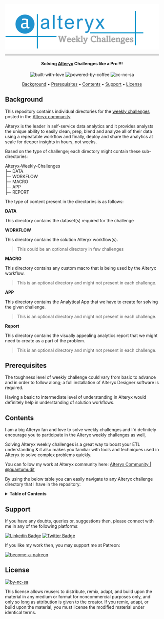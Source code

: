 ![Project Logo][project_logo]

---

<h4 align="center">Solving <a href="https://en.wikipedia.org/wiki/Alteryx" target="_blank">Alteryx</a> Challenges like a Pro !!!</a></h4>

<p align='center'>
<img src="https://i.ibb.co/KxfMMsP/built-with-love.png" alt="built-with-love" border="0">
<img src="https://i.ibb.co/MBDK1Pk/powered-by-coffee.png" alt="powered-by-coffee" border="0">
<img src="https://i.ibb.co/CtGqhQH/cc-nc-sa.png" alt="cc-nc-sa" border="0">
</p>

<p align="center">
  <a href="#background">Background</a> •
  <a href="#prerequisites">Prerequisites</a> •
  <a href="#contents">Contents</a> •
  <a href="#support">Support</a> •
  <a href="#license">License</a>
</p>

## Background

This repository contains individual directories for the [weekly challenges][alteryx_weekly_challenges] posted in the [Alteryx community][alteryx_community].

Alteryx is the leader in self-service data analytics and it provides analysts the unique ability to easily clean, prep, blend and analyze all of their data using a repeatable workflow and finally, deploy and share the analytics at scale for deeper insights in hours, not weeks.

Based on the type of challenge; each directory might contain these sub-directories:

Alteryx-Weekly-Challenges<br>
├─ DATA<br>
├─ WORKFLOW<br>
├─ MACRO<br>
├─ APP<br>
├─ REPORT<br>

The type of content present in the directories is as follows:

**DATA**

This directory contains the dataset(s) required for the challenge

**WORKFLOW**

This directory contains the solution Alteryx workflow(s).

> This could be an optional directory in few challenges

**MACRO**

This directory contains any custom macro that is being used by the Alteryx workflow.

> This is an optional directory and might not present in each challenge.

**APP**

This directory contains the Analytical App that we have to create for solving the given challenge.

> This is an optional directory and might not present in each challenge.

**Report**

This directory contains the visually appealing analytics report that we might need to create as a part of the problem.

> This is an optional directory and might not present in each challenge.

## Prerequisites

The toughness level of weekly challenge could vary from basic to advance and in order to follow along; a full installation of Alteryx Designer software is required.

Having a basic to intermediate level of understanding in Alteryx would definitely help in understanding of solution workflows.

## Contents

I am a big Alteryx fan and love to solve weekly challenges and I'd definitely encourage you to participate in the Alteryx weekly challenges as well,

Solving Alteryx weekly challenges is a great way to boost your ETL understanding & it also makes you familiar with tools and techniques used in Alteryx to solve complex problems quickly.

You can follow my work at Alteryx community here: [Alteryx Community | @quantumudit][alteryx_community_profile]

By using the below table you can easily navigate to any Alteryx challenge directory that I have in the repository:

<details>
  <summary>
    <strong> Table of Contents </strong>
</summary>

<br >

In the below table, the columns indicate the following attributes related to the weekly challenge:

- **Challenge No. :** Alteryx weekly challenge number
- **Challenge :** The challenge name with an embedded link that redirects to the respective post in Alteryx community
- **Proficiency Level :** The level of Alteryx expertise required to solve the challenge
- **Subject :** The primary subject covered in the weekly challenge
- **Highlights :** The key Alteryx tools/techniques that might be used to get the solution

<!-- Table Start -->

<table>
    <tr>
        <td>Challenge No.</td>
        <td>Challenge</td>
        <td>Proficiency Level</td>
        <td>Subject</td>
        <td>Highlights</td>
    </tr>
    <tr>
        <td>1</td>
        <td><a href="./Challenge-01/">Join to Range</a></td>
        <td>Intermediate</td>
        <td>Data Preparation</td>
        <td>Prepare, Join, Parse, Transform</td>
    </tr>
    <tr>
        <td>2</td>
        <td><a href="./Challenge-02/">Preparing Delimited Data</a></td>
        <td>Basic</td>
        <td>Data Preparation</td>
        <td>Prepare, Parse</td>
    </tr>
    <tr>
        <td>164</td>
        <td><a href="./Challenge-164/">Retail Therapy</a></td>
        <td>Basic</td>
        <td>Data Analysis, Data Preparation</td>
        <td>Prepare, Join, Transform</td>
    </tr>
    <tr>
        <td>169</td>
        <td><a href="./Challenge-169/">Women's World Cup Wins</a></td>
        <td>Basic</td>
        <td>Data Analysis, Data Preparation</td>
        <td>Prepare, Join, Transform</td>
    </tr>
</table>

<!-- Table End -->

</details>

## Support

If you have any doubts, queries or, suggestions then, please connect with me in any of the following platforms:

[![Linkedin Badge][linkedinbadge]][linkedin] [![Twitter Badge][twitterbadge]][twitter]

If you like my work then, you may support me at Patreon:

<a href="https://www.patreon.com/quantumudit" target="_blank">
<img src="https://i.ibb.co/94bkJwp/become-a-patreon.png" alt="become-a-patreon" border="0" width="170" height="50">
</a>

## License

<a href = 'https://creativecommons.org/licenses/by-nc-sa/4.0/' target="_blank">
    <img src="https://i.ibb.co/mvmWGkm/by-nc-sa.png" alt="by-nc-sa" border="0" width="88" height="31">
</a>

This license allows reusers to distribute, remix, adapt, and build upon the material in any medium or format for noncommercial purposes only, and only so long as attribution is given to the creator. If you remix, adapt, or build upon the material, you must license the modified material under identical terms.

<!-- Image Links -->

[project_logo]: RESOURCES/project_cover_image.png

<!-- Profile Links -->

[linkedin]: https://www.linkedin.com/in/uditkumarchatterjee/
[twitter]: https://twitter.com/quantumudit
[alteryx_community_profile]: https://community.alteryx.com/t5/user/viewprofilepage/user-id/192513

<!-- Alteryx Community Links -->

[alteryx_community]: https://community.alteryx.com/
[alteryx_weekly_challenges]: https://community.alteryx.com/t5/Weekly-Challenge/bd-p/weeklychallenge

<!-- Shields Profile Links -->

[linkedinbadge]: https://img.shields.io/badge/-uditkumarchatterjee-0e76a8?style=flat&labelColor=0e76a8&logo=linkedin&logoColor=white
[twitterbadge]: https://img.shields.io/badge/-@quantumudit-1ca0f1?style=flat&labelColor=1ca0f1&logo=twitter&logoColor=white&link=https://twitter.com/quantumudit
